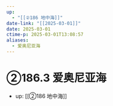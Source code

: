 ```yaml
---
up:
  - "[[②186 地中海]]"
date-link: "[[2025-03-01]]"
date: 2025-03-01
ctime-p: 2025-03-01T13:08:57
aliases:
  - 爱奥尼亚海
---
```


# ②186.3 爱奥尼亚海

- up: [[②186 地中海]]
